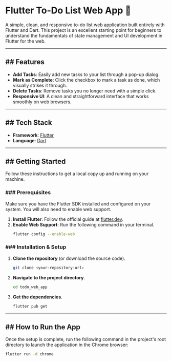 # Flutter To-Do List Web App 📝

A simple, clean, and responsive to-do list web application built entirely with Flutter and Dart. This project is an excellent starting point for beginners to understand the fundamentals of state management and UI development in Flutter for the web.



---

## ## Features

* **Add Tasks**: Easily add new tasks to your list through a pop-up dialog.
* **Mark as Complete**: Click the checkbox to mark a task as done, which visually strikes it through.
* **Delete Tasks**: Remove tasks you no longer need with a simple click.
* **Responsive UI**: A clean and straightforward interface that works smoothly on web browsers.

---

## ## Tech Stack

* **Framework**: [Flutter](https://flutter.dev/)
* **Language**: [Dart](https://dart.dev/)

---

## ## Getting Started

Follow these instructions to get a local copy up and running on your machine.

### ### Prerequisites

Make sure you have the Flutter SDK installed and configured on your system. You will also need to enable web support.

1.  **Install Flutter**: Follow the official guide at [flutter.dev](https://docs.flutter.dev/get-started/install).
2.  **Enable Web Support**: Run the following command in your terminal.
    ```sh
    flutter config --enable-web
    ```

### ### Installation & Setup

1.  **Clone the repository** (or download the source code).
    ```sh
    git clone <your-repository-url>
    ```
2.  **Navigate to the project directory**.
    ```sh
    cd todo_web_app
    ```
3.  **Get the dependencies**.
    ```sh
    flutter pub get
    ```

---

## ## How to Run the App

Once the setup is complete, run the following command in the project's root directory to launch the application in the Chrome browser:

```sh
flutter run -d chrome
